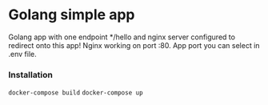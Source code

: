 # Golang simple app
Golang app with one endpoint */hello and nginx server configured to redirect onto this app! Nginx working on port :80. App port you can select in .env file.

### Installation
`docker-compose build`
`docker-compose up`
